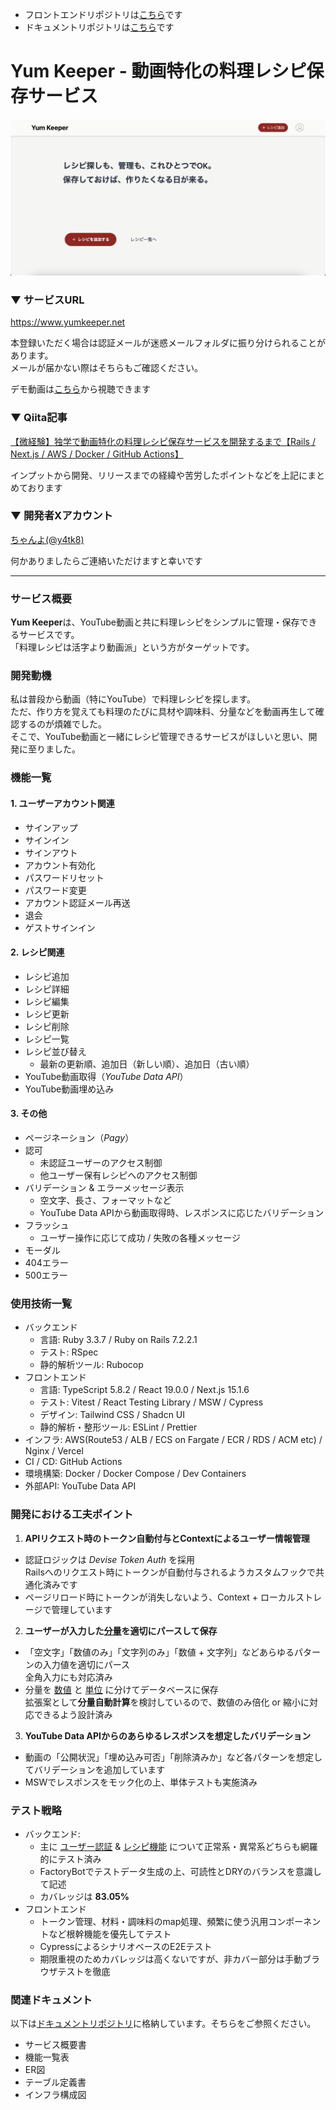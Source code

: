 - フロントエンドリポジトリは[こちら](https://github.com/y4tk8/yumkeeper_frontend)です  
- ドキュメントリポジトリは[こちら](https://github.com/y4tk8/yumkeeper_docs)です

# Yum Keeper - 動画特化の料理レシピ保存サービス
![トップ画像](https://raw.githubusercontent.com/y4tk8/yumkeeper_frontend/main/public/images/top-image.png)

### ▼ サービスURL
https://www.yumkeeper.net

本登録いただく場合は認証メールが迷惑メールフォルダに振り分けられることがあります。  
メールが届かない際はそちらもご確認ください。

デモ動画は[こちら](https://www.youtube.com/watch?v=qW2vmPz5udQ)から視聴できます

### ▼ Qiita記事
[【微経験】独学で動画特化の料理レシピ保存サービスを開発するまで【Rails / Next.js / AWS / Docker / GitHub Actions】](https://qiita.com/y4tk8/items/e5bef391e38db7f790c5)

インプットから開発、リリースまでの経緯や苦労したポイントなどを上記にまとめております

### ▼ 開発者Xアカウント
[ちゃんよ(@y4tk8)](https://x.com/y4tk8)

何かありましたらご連絡いただけますと幸いです

---

### サービス概要
**Yum Keeper**は、YouTube動画と共に料理レシピをシンプルに管理・保存できるサービスです。  
「料理レシピは活字より動画派」という方がターゲットです。

### 開発動機
私は普段から動画（特にYouTube）で料理レシピを探します。  
ただ、作り方を覚えても料理のたびに具材や調味料、分量などを動画再生して確認するのが煩雑でした。  
そこで、YouTube動画と一緒にレシピ管理できるサービスがほしいと思い、開発に至りました。

### 機能一覧
#### 1. ユーザーアカウント関連
- サインアップ
- サインイン
- サインアウト
- アカウント有効化
- パスワードリセット
- パスワード変更
- アカウント認証メール再送
- 退会
- ゲストサインイン

#### 2. レシピ関連
- レシピ追加
- レシピ詳細
- レシピ編集
- レシピ更新
- レシピ削除
- レシピ一覧
- レシピ並び替え
  - 最新の更新順、追加日（新しい順）、追加日（古い順）
- YouTube動画取得（_YouTube Data API_）
- YouTube動画埋め込み

#### 3. その他
- ページネーション（_Pagy_）
- 認可
  - 未認証ユーザーのアクセス制御
  - 他ユーザー保有レシピへのアクセス制御
- バリデーション & エラーメッセージ表示
  - 空文字、長さ、フォーマットなど
  - YouTube Data APIから動画取得時、レスポンスに応じたバリデーション
- フラッシュ
  - ユーザー操作に応じて成功 / 失敗の各種メッセージ
- モーダル
- 404エラー
- 500エラー

### 使用技術一覧
- バックエンド
  - 言語: Ruby 3.3.7 / Ruby on Rails 7.2.2.1
  - テスト: RSpec
  - 静的解析ツール: Rubocop
- フロントエンド
  - 言語: TypeScript 5.8.2 / React 19.0.0 / Next.js 15.1.6
  - テスト: Vitest / React Testing Library / MSW / Cypress
  - デザイン: Tailwind CSS / Shadcn UI
  - 静的解析・整形ツール: ESLint / Prettier
- インフラ: AWS(Route53 / ALB / ECS on Fargate / ECR / RDS / ACM etc) / Nginx / Vercel
- CI / CD: GitHub Actions
- 環境構築: Docker / Docker Compose / Dev Containers
- 外部API: YouTube Data API

### 開発における工夫ポイント
1. **APIリクエスト時のトークン自動付与とContextによるユーザー情報管理**
  - 認証ロジックは _Devise Token Auth_ を採用  
    Railsへのリクエスト時にトークンが自動付与されるようカスタムフックで共通化済みです
  - ページリロード時にトークンが消失しないよう、Context + ローカルストレージで管理しています
2. **ユーザーが入力した<u>分量</u>を適切にパースして保存**
  - 「空文字」「数値のみ」「文字列のみ」「数値 + 文字列」などあらゆるパターンの入力値を適切にパース  
    全角入力にも対応済み
  - 分量を <u>数値</u> と <u>単位</u> に分けてデータベースに保存  
    拡張案として**分量自動計算**を検討しているので、数値のみ倍化 or 縮小に対応できるよう設計済み
3. **YouTube Data APIからのあらゆるレスポンスを想定したバリデーション**
  - 動画の「公開状況」「埋め込み可否」「削除済みか」など各パターンを想定してバリデーションを追加しています
  - MSWでレスポンスをモック化の上、単体テストも実施済み

### テスト戦略
- バックエンド:
  - 主に <u>ユーザー認証</u> & <u>レシピ機能</u> について正常系・異常系どちらも網羅的にテスト済み
  - FactoryBotでテストデータ生成の上、可読性とDRYのバランスを意識して記述
  - カバレッジは **83.05%**
- フロントエンド
  - トークン管理、材料・調味料のmap処理、頻繁に使う汎用コンポーネントなど根幹機能を優先してテスト
  - CypressによるシナリオベースのE2Eテスト
  - 期限重視のためカバレッジは高くないですが、非カバー部分は手動ブラウザテストを徹底

### 関連ドキュメント
以下は[ドキュメントリポジトリ](https://github.com/y4tk8/yumkeeper_docs)に格納しています。そちらをご参照ください。
- サービス概要書
- 機能一覧表
- ER図
- テーブル定義書
- インフラ構成図
